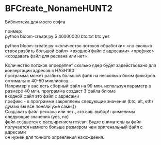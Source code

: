# BFCreate_NonameHUNT2
 Библиотека для моего софта  

пример:  
python bloom-create.py 5 40000000 btc.txt btc yes  

python bloom-create.py <количество потоков обработки> <по сколько строк разбить большой файл> <входной файл с адресами> <префикс> <создавать файл для рескана или нет>  

Количество потоков определяет сколько ядер будет задействовано для конвертации адресов в HASH160  
программа может разбить большой файл на несколько блюм фильтров. оптимально 40-50 миллионов.  
    Например у вас есть сборный файл на 99 млн. используя параметр в размере 40 млн. программа создаст 3 файла блюма  
входной файл это файл с адресами  
префикс - в программе закреплены следующие значения (btc, alt, eth) думаю вы все поняли уже сами ))  
Создавать файл рескана или нет , это ваш выбор! применимы следующие значения (yes, no)  
    файл создается с расширением rescan. Будте внимательны файл получается немного больше размером чем оригенальный файл с адресами  
    он нужен для точного опрееления нахождения.  
